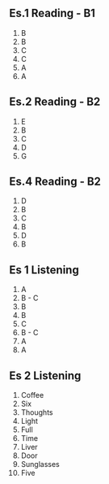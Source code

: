 ## Es.1 Reading - B1

1. B
2. B
3. C
4. C
5. A 
6. A

## Es.2 Reading - B2
1. E
2. B
3. C
4. D
5. G

## Es.4 Reading - B2	

1. D
2. B
3. C 
4. B 
5. D
6. B


## Es 1 Listening
1. A
2. B - C
3. B 
4. B
5. C
6. B - C
7. A 
8. A 

## Es 2 Listening
1. Coffee
2. Six
3. Thoughts 
4. Light
5. Full
6. Time
7. Liver
8. Door 
9. Sunglasses 
10. Five 
<!--stackedit_data:
eyJoaXN0b3J5IjpbLTEyNDIzMTU4OTMsLTExNjg3ODc0NTQsLT
g2OTI0MDY0NiwtNDU5Mzg4MzM0LC03OTUxNTA0NTYsNTUzNDYz
NDgyLC0xMTYxMTExMzg2LC02MDA5MzkxMzEsLTk4ODE5ODI0My
w3OTM3OTI2MDRdfQ==
-->